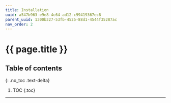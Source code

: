 ```yaml
---
title: Installation
uuid: a547b963-e9e8-4c64-ad12-c99419367ec8
parent_uuid: 1300b327-53fb-4525-88d1-4544f35287ac
nav_order: 2
---
```


# {{ page.title }}

## Table of contents
{: .no_toc .text-delta}

1. TOC
{:toc}

---
